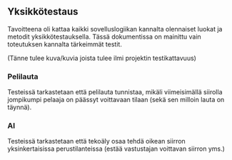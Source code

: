 ## Yksikkötestaus

Tavoitteena oli kattaa kaikki sovelluslogiikan kannalta olennaiset luokat ja metodit yksikkötestauksella. Tässä dokumentissa on mainittu vain toteutuksen kannalta tärkeimmät testit.

(Tänne tulee kuva/kuvia joista tulee ilmi projektin testikattavuus)


### Pelilauta

Testeissä tarkastetaan että pelilauta tunnistaa, mikäli viimeisimällä siirolla jompikumpi pelaaja on päässyt voittavaan tilaan (sekä sen milloin lauta on täynnä).


### AI

Testeissä tarkastetaan että tekoäly osaa tehdä oikean siirron yksinkertaisissa perustilanteissa (estää vastustajan voittavan siirron yms.)



